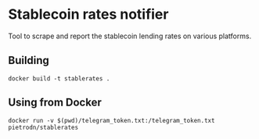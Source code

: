 # Stablecoin rates notifier

Tool to scrape and report the stablecoin lending rates on various platforms.

## Building

```
docker build -t stablerates .
```

## Using from Docker

```
docker run -v $(pwd)/telegram_token.txt:/telegram_token.txt pietrodn/stablerates
```
